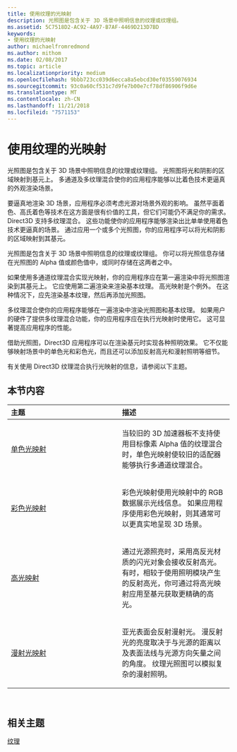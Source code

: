 ```yaml
---
title: 使用纹理的光映射
description: 光照图是包含关于 3D 场景中照明信息的纹理或纹理组。
ms.assetid: 5C7518D2-AC92-4A97-B7AF-4469D213D7BD
keywords:
- 使用纹理的光映射
author: michaelfromredmond
ms.author: mithom
ms.date: 02/08/2017
ms.topic: article
ms.localizationpriority: medium
ms.openlocfilehash: 9bbb723cc039d6ecca8a5ebcd30ef03559076934
ms.sourcegitcommit: 93c0a60cf531c7d9fe7b00e7cf78df86906f9d6e
ms.translationtype: MT
ms.contentlocale: zh-CN
ms.lasthandoff: 11/21/2018
ms.locfileid: "7571153"
---
```

# <a name="light-mapping-with-textures"></a>使用纹理的光映射


光照图是包含关于 3D 场景中照明信息的纹理或纹理组。 光照图将光和阴影的区域映射到基元上。 多通道及多纹理混合使你的应用程序能够以比着色技术更逼真的外观渲染场景。

要逼真地渲染 3D 场景，应用程序必须考虑光源对场景外观的影响。 虽然平面着色、高氏着色等技术在这方面是很有价值的工具，但它们可能仍不满足你的需求。 Direct3D 支持多纹理混合。 这些功能使你的应用程序能够渲染出比单单使用着色技术更逼真的场景。 通过应用一个或多个光照图，你的应用程序可以将光和阴影的区域映射到其基元。

光照图是包含关于 3D 场景中照明信息的纹理或纹理组。 你可以将光照信息存储在光照图的 Alpha 值或颜色值中，或同时存储在这两者之中。

如果使用多通道纹理混合实现光映射，你的应用程序应在第一遍渲染中将光照图渲染到其基元上。 它应使用第二遍渲染来渲染基本纹理。 高光映射是个例外。 在这种情况下，应先渲染基本纹理，然后再添加光照图。

多纹理混合使你的应用程序能够在一遍渲染中渲染光照图和基本纹理。 如果用户的硬件了提供多纹理混合功能，你的应用程序应在执行光映射时使用它。 这可显著提高应用程序的性能。

借助光照图，Direct3D 应用程序可以在渲染基元时实现各种照明效果。 它不仅能够映射场景中的单色光和彩色光，而且还可以添加反射高光和漫射照明等细节。

有关使用 Direct3D 纹理混合执行光映射的信息，请参阅以下主题。

## <a name="span-idin-this-sectionspanin-this-section"></a><span id="in-this-section"></span>本节内容


<table>
<colgroup>
<col width="50%" />
<col width="50%" />
</colgroup>
<thead>
<tr class="header">
<th align="left">主题</th>
<th align="left">描述</th>
</tr>
</thead>
<tbody>
<tr class="odd">
<td align="left"><p><a href="monochrome-light-maps.md">单色光映射</a></p></td>
<td align="left"><p>当较旧的 3D 加速器板不支持使用目标像素 Alpha 值的纹理混合时，单色光映射使较旧的适配器能够执行多通道纹理混合。</p></td>
</tr>
<tr class="even">
<td align="left"><p><a href="color-light-maps.md">彩色光映射</a></p></td>
<td align="left"><p>彩色光映射使用光映射中的 RGB 数据展示光线信息。 如果应用程序使用彩色光映射，则其通常可以更真实地呈现 3D 场景。</p></td>
</tr>
<tr class="odd">
<td align="left"><p><a href="specular-light-maps.md">高光映射</a></p></td>
<td align="left"><p>通过光源照亮时，采用高反光材质的闪光对象会接收反射高光。 有时，相较于使用照明模块产生的反射高光，你可通过将高光映射应用至基元获取更精确的高光。</p></td>
</tr>
<tr class="even">
<td align="left"><p><a href="diffuse-light-maps.md">漫射光映射</a></p></td>
<td align="left"><p>亚光表面会反射漫射光。 漫反射光的亮度取决于与光源的距离以及表面法线与光源方向矢量之间的角度。 纹理光照图可以模拟复杂的漫射照明。</p></td>
</tr>
</tbody>
</table>

 

## <a name="span-idrelated-topicsspanrelated-topics"></a><span id="related-topics"></span>相关主题


[纹理](textures.md)

 

 




